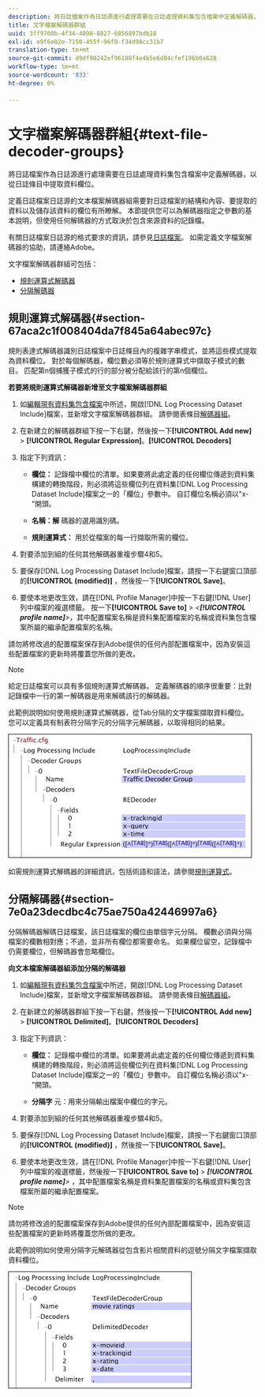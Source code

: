 ```yaml
---
description: 將日誌檔案作為日誌源進行處理需要在日誌處理資料集包含檔案中定義解碼器，以從日誌條目中提取資料欄位。
title: 文字檔案解碼器群組
uuid: 3ff9700b-4f34-4098-8827-6856897bdb28
exl-id: e9f6e02e-7150-455f-96f0-f34d98cc31b7
translation-type: tm+mt
source-git-commit: d9df90242ef96188f4e4b5e6d04cfef196b0a628
workflow-type: tm+mt
source-wordcount: '833'
ht-degree: 0%

---
```


# 文字檔案解碼器群組{#text-file-decoder-groups}

將日誌檔案作為日誌源進行處理需要在日誌處理資料集包含檔案中定義解碼器，以從日誌條目中提取資料欄位。

定義日誌檔案日誌源的文本檔案解碼器組需要對日誌檔案的結構和內容、要提取的資料以及儲存該資料的欄位有所瞭解。 本節提供您可以為解碼器指定之參數的基本說明，但使用任何解碼器的方式取決於包含來源資料的記錄檔。

有關日誌檔案日誌源的格式要求的資訊，請參見[日誌檔案](../../../../../home/c-dataset-const-proc/c-log-proc-config-file/c-log-sources.md#concept-3d4fb817c057447d90f166b1183b461e)。 如需定義文字檔案解碼器的協助，請連絡Adobe。

文字檔案解碼器群組可包括：

* [規則運算式解碼器](../../../../../home/c-dataset-const-proc/c-dataset-inc-files/c-types-dataset-inc-files/c-log-proc-dataset-inc-files/c-text-file-dec-groups.md#section-67aca2c1f008404da7f845a64abec97c)
* [分隔解碼器](../../../../../home/c-dataset-const-proc/c-dataset-inc-files/c-types-dataset-inc-files/c-log-proc-dataset-inc-files/c-text-file-dec-groups.md#section-7e0a23decdbc4c75ae750a42446997a6)

## 規則運算式解碼器{#section-67aca2c1f008404da7f845a64abec97c}

規則表達式解碼器識別日誌檔案中日誌條目內的複雜字串模式，並將這些模式提取為資料欄位。 對於每個解碼器，欄位數必須等於規則運算式中擷取子模式的數目。 匹配第n個捕獲子模式的行的部分被分配給該行的第n個欄位。

**若要將規則運算式解碼器新增至文字檔案解碼器群組**

1. 如[編輯現有資料集包含檔案](../../../../../home/c-dataset-const-proc/c-dataset-inc-files/c-work-dataset-inc-files/t-edit-ex-dataset-inc-files.md#task-456c04e38ebc425fb35677a6bb6aa077)中所述，開啟[!DNL Log Processing Dataset Include]檔案，並新增文字檔案解碼器群組。 請參閱表條目[解碼器組](../../../../../home/c-dataset-const-proc/c-dataset-inc-files/c-types-dataset-inc-files/c-log-proc-dataset-inc-files/c-log-proc-dataset-inc-files.md#concept-999475a22519432e98844622ca95b6ab)。

1. 在新建立的解碼器群組下按一下右鍵，然後按一下&#x200B;**[!UICONTROL Add new]** > **[!UICONTROL Regular Expression]**。**[!UICONTROL Decoders]**

1. 指定下列資訊：

   * **欄位：** 記錄檔中欄位的清單。如果要將此處定義的任何欄位傳遞到資料集構建的轉換階段，則必須將這些欄位列在資料集[!DNL Log Processing Dataset Include]檔案之一的「欄位」參數中。 自訂欄位名稱必須以&quot;x-&quot;開頭。

   * **名稱：解** 碼器的選用識別碼。
   * **規則運算式：** 用於從檔案的每一行擷取所需的欄位。

1. 對要添加到組的任何其他解碼器重複步驟4和5。
1. 要保存[!DNL Log Processing Dataset Include]檔案，請按一下右鍵窗口頂部的&#x200B;**[!UICONTROL (modified)]** ，然後按一下&#x200B;**[!UICONTROL Save]**。

1. 要使本地更改生效，請在[!DNL Profile Manager]中按一下右鍵[!DNL User]列中檔案的複選標籤。 按一下&#x200B;**[!UICONTROL Save to]** > *&lt;**[!UICONTROL profile name]**>*，其中配置檔案名稱是資料集配置檔案的名稱或資料集包含檔案所屬的繼承配置檔案的名稱。

請勿將修改過的配置檔案保存到Adobe提供的任何內部配置檔案中，因為安裝這些配置檔案的更新時將覆蓋您所做的更改。

>[!NOTE]
>
>給定日誌檔案可以具有多個規則運算式解碼器。 定義解碼器的順序很重要：比對記錄檔中一行的第一解碼器是用來解碼該行的解碼器。

此範例說明如何使用規則運算式解碼器，從Tab分隔的文字檔案擷取資料欄位。 您可以定義具有制表符分隔字元的分隔字元解碼器，以取得相同的結果。

![](assets/cfg_LogProcessingInclude_RegExpDecoder.png)

如需規則運算式解碼器的詳細資訊，包括術語和語法，請參閱[規則運算式](../../../../../home/c-dataset-const-proc/c-reg-exp.md#concept-070077baa419475094ef0469e92c5b9c)。

## 分隔解碼器{#section-7e0a23decdbc4c75ae750a42446997a6}

分隔解碼器解碼日誌檔案，該日誌檔案的欄位由單個字元分隔。 欄數必須與分隔檔案的欄數相對應；不過，並非所有欄位都需要命名。 如果欄位留空，記錄檔中仍需要欄位，但解碼器會忽略欄位。

**向文本檔案解碼器組添加分隔的解碼器**

1. 如[編輯現有資料集包含檔案](../../../../../home/c-dataset-const-proc/c-dataset-inc-files/c-work-dataset-inc-files/t-edit-ex-dataset-inc-files.md#task-456c04e38ebc425fb35677a6bb6aa077)中所述，開啟[!DNL Log Processing Dataset Include]檔案，並新增文字檔案解碼器群組。 請參閱表條目[解碼器組](../../../../../home/c-dataset-const-proc/c-dataset-inc-files/c-types-dataset-inc-files/c-log-proc-dataset-inc-files/c-log-proc-dataset-inc-files.md#concept-999475a22519432e98844622ca95b6ab)。

1. 在新建立的解碼器群組下按一下右鍵，然後按一下&#x200B;**[!UICONTROL Add new]** > **[!UICONTROL Delimited]**。**[!UICONTROL Decoders]**

1. 指定下列資訊：

   * **欄位：** 記錄檔中欄位的清單。如果要將此處定義的任何欄位傳遞到資料集構建的轉換階段，則必須將這些欄位列在資料集[!DNL Log Processing Dataset Include]檔案之一的「欄位」參數中。 自訂欄位名稱必須以&quot;x-&quot;開頭。

   * **分隔字** 元：用來分隔輸出檔案中欄位的字元。

1. 對要添加到組的任何其他解碼器重複步驟4和5。
1. 要保存[!DNL Log Processing Dataset Include]檔案，請按一下右鍵窗口頂部的&#x200B;**[!UICONTROL (modified)]** ，然後按一下&#x200B;**[!UICONTROL Save]**。

1. 要使本地更改生效，請在[!DNL Profile Manager]中按一下右鍵[!DNL User]列中檔案的複選標籤，然後按一下&#x200B;**[!UICONTROL Save to]** > ***[!UICONTROL profile name]**>* ，其中配置檔案名稱是資料集配置檔案的名稱或資料集包含檔案所屬的繼承配置檔案。

>[!NOTE]
>
>請勿將修改過的配置檔案保存到Adobe提供的任何內部配置檔案中，因為安裝這些配置檔案的更新時將覆蓋您所做的更改。

此範例說明如何使用分隔字元解碼器從包含影片相關資料的逗號分隔文字檔案擷取資料欄位。

![](assets/cfg_LogProcessingInclude_DelimitedDecoder.png)
